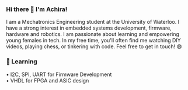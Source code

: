 ### Hi there  👋   I'm Achira!
<!--
**achirasarker/achirasarker** is a ✨ _special_ ✨ repository because its `README.md` (this file) appears on your GitHub profile.

Here are some ideas to get you started:
     
- 🔭 I’m currently working on ...
- 🌱 I’m currently learning ...
- 👯 I’m looking to collaborate on ...
- 🤔 I’m looking for help with ...
- 💬 Ask me about ...
- 📫 How to reach me: ...
- 😄 Pronouns: ...
- ⚡ Fun fact: ...
-->

I am a Mechatronics Engineering student at the University of Waterloo. I have a strong interest in embedded systems development, firmware, hardware and robotics. I am passionate about learning and empowering young females in tech. In my free time, you'll often find me watching DIY videos, playing chess, or tinkering with code. Feel free to get in touch! 😄<br>

<!-- <i> 🔎 Currently seeking Fall 2022 internships.</i> -->

### 🌱 Learning
• I2C, SPI, UART for Firmware Development <br>
• VHDL for FPGA and ASIC design 

<!-- 
### 💬 Get In Touch 
• <a href="https://www.linkedin.com/in/achirasarker/">LinkedIn</a> <br>
-->
